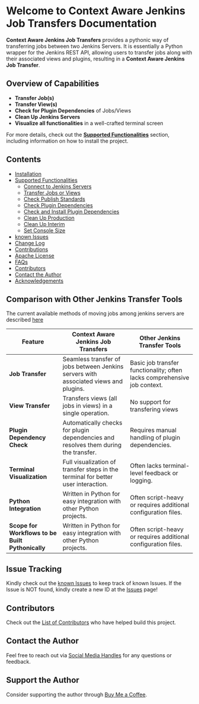 # Welcome to Context Aware Jenkins Job Transfers Documentation

**Context Aware Jenkins Job Transfers** provides a pythonic way of transferring jobs between two Jenkins Servers. It is essentially a Python wrapper for the Jenkins REST API, allowing users to transfer jobs along with their associated views and plugins, resulting in a **Context Aware Jenkins Job Transfer**.

## Overview of Capabilities

- **Transfer Job(s)**
- **Transfer View(s)**
- **Check for Plugin Dependencies** of Jobs/Views   
- **Clean Up Jenkins Servers**
- **Visualize all functionalities** in a well-crafted terminal screen


For more details, check out the [**Supported Functionalities**](https://context-aware-jenkins-transfers-documentation.readthedocs.io/en/latest/usage.html) section, including information on how to install the project.



## Contents

- [Installation](https://context-aware-jenkins-transfers-documentation.readthedocs.io/en/latest/installation.html)
- [Supported Functionalities](https://context-aware-jenkins-transfers-documentation.readthedocs.io/en/latest/usage.html)
    - [Connect to Jenkins Servers](https://context-aware-jenkins-transfers-documentation.readthedocs.io/en/latest/usage.html#connect-to-jenkins-servers)
    - [Transfer Jobs or Views](https://context-aware-jenkins-transfers-documentation.readthedocs.io/en/latest/usage.html#transfer-jobs-or-views)
    - [Check Publish Standards](https://context-aware-jenkins-transfers-documentation.readthedocs.io/en/latest/usage.html#check-publish-standards)
    - [Check Plugin Dependencies](https://context-aware-jenkins-transfers-documentation.readthedocs.io/en/latest/usage.html#check-plugin-dependencies)
    - [Check and Install Plugin Dependencies](https://context-aware-jenkins-transfers-documentation.readthedocs.io/en/latest/usage.html#check-and-install-plugin-dependencies)
    - [Clean Up Production](https://context-aware-jenkins-transfers-documentation.readthedocs.io/en/latest/usage.html#clean-up-production)
    - [Clean Up Interim](https://context-aware-jenkins-transfers-documentation.readthedocs.io/en/latest/usage.html#clean-up-interim)
    - [Set Console Size](https://context-aware-jenkins-transfers-documentation.readthedocs.io/en/latest/usage.html#set-console-size)
- [known Issues](https://context-aware-jenkins-transfers-documentation.readthedocs.io/en/latest/knownIssues.html)
- [Change Log](https://context-aware-jenkins-transfers-documentation.readthedocs.io/en/latest/changeLog.html)
- [Contributions](https://context-aware-jenkins-transfers-documentation.readthedocs.io/en/latest/contribution.html)
- [Apache License](https://context-aware-jenkins-transfers-documentation.readthedocs.io/en/latest/license.html)
- [FAQs](https://context-aware-jenkins-transfers-documentation.readthedocs.io/en/latest/FAQs.html)
- [Contributors](https://context-aware-jenkins-transfers-documentation.readthedocs.io/en/latest/contributors.html)
- [Contact the Author](https://context-aware-jenkins-transfers-documentation.readthedocs.io/en/latest/contact.html)
- [Acknowledgements](https://context-aware-jenkins-transfers-documentation.readthedocs.io/en/latest/acknowledgement.html)


## Comparison with Other Jenkins Transfer Tools

The current available methods of moving jobs among jenkins servers are described [here](https://medium.com/@rajinikanthvadla9/jenkins-moving-from-one-server-to-another-server-methods-39437733b1e0)

| **Feature**                | **Context Aware Jenkins Job Transfers**                                                | **Other Jenkins Transfer Tools**                           |
|----------------------------|----------------------------------------------------------------------------------------|------------------------------------------------------------|
| **Job Transfer**            | Seamless transfer of jobs between Jenkins servers with associated views and plugins.    | Basic job transfer functionality; often lacks comprehensive job context. |
| **View Transfer**           | Transfers views (all jobs in views) in a single operation.                                    | No support for transfering views |
| **Plugin Dependency Check** | Automatically checks for plugin dependencies and resolves them during the transfer.     | Requires manual handling of plugin dependencies.            |
| **Terminal Visualization**  | Full visualization of transfer steps in the terminal for better user interaction.       | Often lacks terminal-level feedback or logging.             |
| **Python Integration**      | Written in Python for easy integration with other Python projects.                      | Often script-heavy or requires additional configuration files. |
| **Scope for Workflows to be Built Pythonically**      | Written in Python for easy integration with other Python projects.                      | Often script-heavy or requires additional configuration files. |


## Issue Tracking

Kindly check out the [known Issues](https://context-aware-jenkins-transfers-documentation.readthedocs.io/en/latest/knownIssues.html) to keep track of known Issues. If the Issue is NOT found, kindly create a new ID at the [Issues](https://github.com/joelkariyalil/Jenkins-Transfers/issues) page! 

## Contributors

Check out the [List of Contributors](https://context-aware-jenkins-transfers-documentation.readthedocs.io/en/latest/contributors.html) who have helped build this project.

## Contact the Author

Feel free to reach out via [Social Media Handles](https://context-aware-jenkins-transfers-documentation.readthedocs.io/en/latest/contact.html#social-media-handles) for any questions or feedback.

## Support the Author

Consider supporting the author through [Buy Me a Coffee](https://buymeacoffee.com/joelkariyalil).
